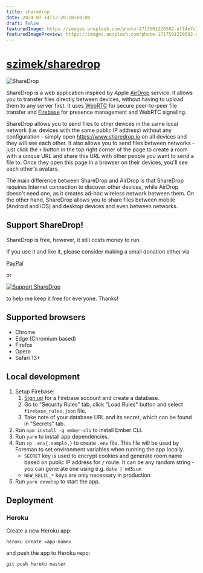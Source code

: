 ```yaml
---
title: sharedrop
date: 2024-07-14T12:20:18+08:00
draft: False
featuredImage: https://images.unsplash.com/photo-1717501220582-af14e7c247b5?ixid=M3w0NjAwMjJ8MHwxfHJhbmRvbXx8fHx8fHx8fDE3MjA5MzA3NzV8&ixlib=rb-4.0.3
featuredImagePreview: https://images.unsplash.com/photo-1717501220582-af14e7c247b5?ixid=M3w0NjAwMjJ8MHwxfHJhbmRvbXx8fHx8fHx8fDE3MjA5MzA3NzV8&ixlib=rb-4.0.3
---
```


# [szimek/sharedrop](https://github.com/szimek/sharedrop)

<picture>
  <source media="(prefers-color-scheme: dark)" srcset="https://user-images.githubusercontent.com/9873/200137755-47fe06a7-3c37-439f-b44c-cee9168418fa.svg">
  <img alt="ShareDrop" src="https://user-images.githubusercontent.com/9873/200137972-bfd145a2-36eb-48ad-8568-53184d3599c1.svg">
</picture>

ShareDrop is a web application inspired by Apple [AirDrop](http://support.apple.com/kb/ht4783) service. It allows you to transfer files directly between devices, without having to upload them to any server first. It uses [WebRTC](http://www.webrtc.org) for secure peer-to-peer file transfer and [Firebase](https://www.firebase.com) for presence management and WebRTC signaling.

ShareDrop allows you to send files to other devices in the same local network (i.e. devices with the same public IP address) without any configuration - simply open <https://www.sharedrop.io> on all devices and they will see each other. It also allows you to send files between networks - just click the `+` button in the top right corner of the page to create a room with a unique URL and share this URL with other people you want to send a file to. Once they open this page in a browser on their devices, you'll see each other's avatars.

The main difference between ShareDrop and AirDrop is that ShareDrop requires Internet connection to discover other devices, while AirDrop doesn't need one, as it creates ad-hoc wireless network between them. On the other hand, ShareDrop allows you to share files between mobile (Android and iOS) and desktop devices and even between networks.

## Support ShareDrop!

ShareDrop is free, however, it still costs money to run.

If you use it and like it, please consider making a small donation either via

[PayPal](https://www.paypal.com/donate/?business=99MJKQUTTQVYY&no_recurring=0&item_name=Help+cover+the+server+costs+for+sharedrop.io&currency_code=EUR)

or

[![Support ShareDrop](https://www.buymeacoffee.com/assets/img/guidelines/download-assets-sm-1.svg)](https://www.buymeacoffee.com/sharedropio)

to help me keep it free for everyone. Thanks!

## Supported browsers

- Chrome
- Edge (Chromium based)
- Firefox
- Opera
- Safari 13+

## Local development

1.  Setup Firebase:
    1.  [Sign up](https://www.firebase.com) for a Firebase account and create a database.
    2.  Go to "Security Rules" tab, click "Load Rules" button and select `firebase_rules.json` file.
    3.  Take note of your database URL and its secret, which can be found in "Secrets" tab.
2.  Run `npm install -g ember-cli` to install Ember CLI.
3.  Run `yarn` to install app dependencies.
4.  Run `cp .env{.sample,}` to create `.env` file. This file will be used by Foreman to set environment variables when running the app locally.
    - `SECRET` key is used to encrypt cookies and generate room name based on public IP address for `/` route. It can be any random string - you can generate one using e.g. `date | md5sum`
    - `NEW_RELIC_*` keys are only necessary in production
5.  Run `yarn develop` to start the app.

## Deployment

### Heroku

Create a new Heroku app:

```
heroku create <app-name>
```

and push the app to Heroku repo:

```
git push heroku master
```
